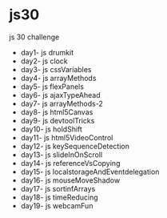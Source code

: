 # js30

js 30 challenge

- day1- js drumkit
- day2- js clock
- day3- js cssVariables
- day4- js arrayMethods
- day5- js flexPanels
- day6- js ajaxTypeAhead
- day7- js arrayMethods-2
- day8- js html5Canvas
- day9- js devtoolTricks
- day10- js holdShift
- day11- js html5VideoControl
- day12- js keySequenceDetection
- day13- js slideInOnScroll
- day14- js referenceVsCopying
- day15- js localstorageAndEventdelegation
- day16- js mouseMoveShadow
- day17- js sortinfArrays
- day18- js timeReducing
- day19- js webcamFun
